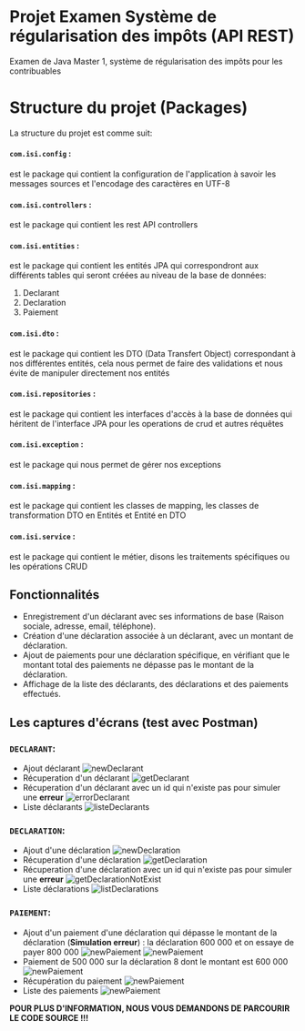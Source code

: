 # Projet Examen Système de régularisation des impôts (API REST)
Examen de Java Master 1, système de régularisation des impôts pour les contribuables 
# Structure du projet (Packages)
La structure du projet est comme suit:

#### `com.isi.config` : 
est le package qui contient la configuration de l'application à savoir les messages sources et l'encodage des caractères en UTF-8
#### `com.isi.controllers` : 
est le package qui contient les rest API controllers 
#### `com.isi.entities` : 
est le package qui contient les entités JPA qui correspondront aux différents tables qui seront créées au niveau de la base de données:
1. Declarant
2. Declaration
3. Paiement
#### `com.isi.dto` : 
est le package qui contient les DTO (Data Transfert Object) correspondant à nos différentes entités, cela nous permet de faire des validations et nous évite de manipuler directement nos entités
#### `com.isi.repositories` : 
est le package qui contient les interfaces d'accès à la base de données qui héritent de l'interface JPA pour les operations de crud et autres réquêtes 
#### `com.isi.exception` : 
est le package qui nous permet de gérer nos exceptions
#### `com.isi.mapping` : 
est le package qui contient les classes de mapping, les classes de transformation DTO en Entités et Entité en DTO
#### `com.isi.service` : 
est le package qui contient le métier, disons les traitements spécifiques ou les opérations CRUD

## Fonctionnalités
- Enregistrement d'un déclarant avec ses informations de base (Raison sociale, adresse, email, téléphone).
- Création d'une déclaration associée à un déclarant, avec un montant de déclaration.
- Ajout de paiements pour une déclaration spécifique, en vérifiant que le montant total des paiements ne dépasse pas le montant de la déclaration.
- Affichage de la liste des déclarants, des déclarations et des paiements effectués.

## Les captures d'écrans (test avec Postman)
### `DECLARANT`:
- Ajout déclarant
  ![newDeclarant](src/main/resources/captures/1.jpeg)
- Récuperation d'un déclarant
  ![getDeclarant](src/main/resources/captures/2.jpeg)
- Récuperation d'un déclarant avec un id qui n'existe pas pour simuler une **erreur**
  ![errorDeclarant](src/main/resources/captures/5.jpeg)
- Liste déclarants
  ![listeDeclarants](src/main/resources/captures/4.jpeg)
### `DECLARATION`:
- Ajout d'une déclaration
  ![newDeclaration](src/main/resources/captures/6_declaration.jpeg)
- Récuperation d'une déclaration
  ![getDeclaration](src/main/resources/captures/8_declaration.jpeg)
- Récuperation d'une déclaration avec un id qui n'existe pas pour simuler une **erreur**
  ![getDeclarationNotExist](src/main/resources/captures/7_declaration.jpeg)
- Liste déclarations
  ![listDeclarations](src/main/resources/captures/9_declaration.jpeg)

### `PAIEMENT`:
- Ajout d'un paiement d'une déclaration qui dépasse le montant de la déclaration (**Simulation erreur**)  : la déclaration 600 000 et on essaye de payer 800 000
  ![newPaiement](src/main/resources/captures/10_paiement.jpeg)
  ![newPaiement](src/main/resources/captures/11_paiement.jpeg)
- Paiement de 500 000 sur la déclaration 8 dont le montant est 600 000
  ![newPaiement](src/main/resources/captures/12_paiement.jpeg)
- Récupération du paiement
  ![newPaiement](src/main/resources/captures/15_paiement.jpeg)
- Liste des paiements
  ![newPaiement](src/main/resources/captures/14_paiements.jpeg)

**POUR PLUS D'INFORMATION, NOUS VOUS DEMANDONS DE PARCOURIR LE CODE SOURCE !!!**
